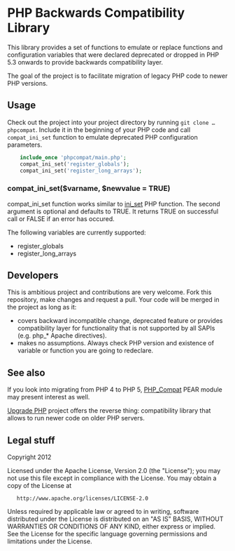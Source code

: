 # PHP Backwards Compatibility Library

This library provides a set of functions to emulate or replace functions and configuration variables that were declared deprecated or dropped in PHP 5.3 onwards to provide backwards compatibility layer.

The goal of the project is to facilitate migration of legacy PHP code to newer PHP versions.

## Usage

Check out the project into your project directory by running ```git clone … phpcompat```. Include it in the beginning of your PHP code and call ```compat_ini_set``` function to emulate deprecated PHP configuration parameters.

```php
    include_once 'phpcompat/main.php';
    compat_ini_set('register_globals');
    compat_ini_set('register_long_arrays');
```

### compat_ini_set($varname, $newvalue = TRUE)

compat_ini_set function works similar to [ini_set](http://php.net/manual/en/function.ini-set.php) PHP function. The second argument is optional and defaults to TRUE. It returns TRUE on successful call or FALSE if an error has occured.

The following variables are currently supported:

* register_globals
* register_long_arrays

## Developers

This is ambitious project and contributions are very welcome. Fork this repository, make changes and request a pull. Your code will be merged in the project as long as it:

* covers backward incompatible change, deprecated feature or provides compatibility layer for functionality that is not supported by all SAPIs (e.g. php_* Apache directives).
* makes no assumptions. Always check PHP version and existence of variable or function you are going to redeclare.

## See also

If you look into migrating from PHP 4 to PHP 5, [PHP_Compat](http://pear.php.net/package/PHP_Compat/) PEAR module may present interest as well.

[Upgrade PHP](http://include-once.org/p/upgradephp/) project offers the reverse thing: compatibility library that allows to run newer code on older PHP servers.

## Legal stuff

   Copyright 2012

   Licensed under the Apache License, Version 2.0 (the "License");
   you may not use this file except in compliance with the License.
   You may obtain a copy of the License at

       http://www.apache.org/licenses/LICENSE-2.0

   Unless required by applicable law or agreed to in writing, software
   distributed under the License is distributed on an "AS IS" BASIS,
   WITHOUT WARRANTIES OR CONDITIONS OF ANY KIND, either express or implied.
   See the License for the specific language governing permissions and
   limitations under the License.